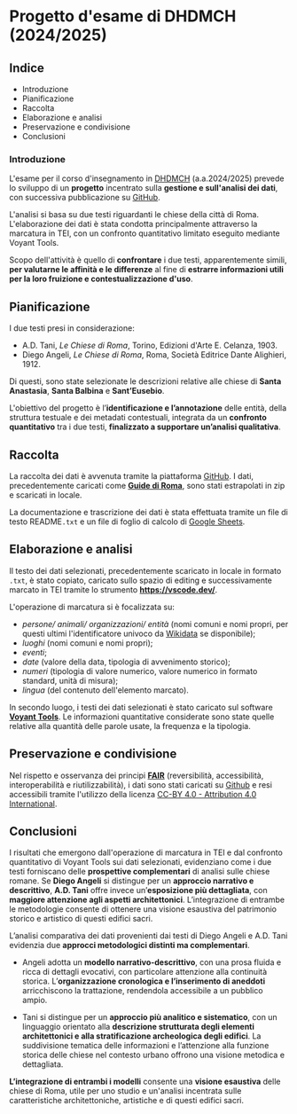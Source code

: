
# Progetto d'esame di DHDMCH (2024/2025)

## Indice

* Introduzione
* Pianificazione
* Raccolta
* Elaborazione e analisi
* Preservazione e condivisione
* Conclusioni

### Introduzione
L'esame per il corso d'insegnamento in [DHDMCH](https://www.unibo.it/it/studiare/dottorati-master-specializzazioni-e-altra-formazione/insegnamenti/insegnamento/2024/502386) (a.a.2024/2025) prevede lo sviluppo di un **progetto** incentrato sulla **gestione e sull'analisi dei dati**, con successiva pubblicazione su [GitHub](https://www.google.com/url?sa=t&source=web&rct=j&opi=89978449&url=https://github.com/&ved=2ahUKEwinicGop96LAxXj0gIHHecADyoQFnoECAoQAQ&usg=AOvVaw38IHvcyBra8HGhmSxvlCGw).

L'analisi si basa su due testi riguardanti le chiese della città di Roma. L'elaborazione dei dati è stata condotta principalmente attraverso la marcatura in TEI, con un confronto quantitativo limitato eseguito mediante Voyant Tools.

Scopo dell'attività è quello di **confrontare** i due testi, apparentemente simili, **per  valutarne le affinità e le differenze** al fine di **estrarre informazioni utili per la loro fruizione e contestualizzazione d'uso**.

## Pianificazione
I due testi presi in considerazione: 
* A.D. Tani, *Le Chiese di Roma*, Torino, Edizioni d'Arte E. Celanza, 1903.
* Diego Angeli, *Le Chiese di Roma*, Roma, Società Editrice Dante Alighieri, 1912.

Di questi, sono state selezionate le descrizioni relative alle chiese di **Santa Anastasia**, **Santa Balbina** e **Sant’Eusebio**.

L'obiettivo del progetto è l’**identificazione e l’annotazione** delle entità, della struttura testuale e dei metadati contestuali, integrata da un **confronto quantitativo** tra i due testi, **finalizzato a supportare un’analisi qualitativa**.

## Raccolta
La raccolta dei dati è avvenuta tramite la piattaforma [GitHub](https://www.google.com/url?sa=t&source=web&rct=j&opi=89978449&url=https://github.com/&ved=2ahUKEwinicGop96LAxXj0gIHHecADyoQFnoECAoQAQ&usg=AOvVaw38IHvcyBra8HGhmSxvlCGw). I dati, precedentemente caricati come [**Guide di Roma**](https://liveunibo-my.sharepoint.com/:f:/g/personal/sebastian_barzaghi2_unibo_it/EhinmY5b4h1Eoo-t2JOpaHwBHmr2BcGZK7YhwV9KUvTK2g?e=qizgrM), sono stati estrapolati in zip e scaricati in locale.

La documentazione e trascrizione dei dati è stata effettuata tramite un file di testo README`.txt` e un file di foglio di calcolo di [Google Sheets](https://www.google.com/url?sa=t&source=web&rct=j&opi=89978449&url=https://docs.google.com/spreadsheets/create%3Fhl%3Dit&ved=2ahUKEwifr4nRot6LAxXFWkEAHSEiFC4QFnoECAgQAQ&usg=AOvVaw15jA_GQBObUKkityhEJa1O).

## Elaborazione e analisi

Il testo dei dati selezionati, precedentemente scaricato in locale in formato `.txt`, è stato copiato, caricato sullo spazio di editing e successivamente marcato in TEI tramite lo strumento **https://vscode.dev/**. 

L'operazione di marcatura si è focalizzata su:
* *persone/ animali/ organizzazioni/ entità* (nomi comuni e nomi propri, per questi ultimi l'identificatore univoco da [Wikidata](https://www.wikidata.org/wiki/Wikidata:Main_Page) se disponibile);
* *luoghi* (nomi comuni e nomi propri);
* *eventi*;
* *date* (valore della data, tipologia di avvenimento storico);
* *numeri* (tipologia di valore numerico, valore numerico in formato standard, unità di misura);
* *lingua* (del contenuto dell'elemento marcato).

In secondo luogo, i testi dei dati selezionati è stato caricato sul software [**Voyant Tools**](https://www.google.com/url?sa=t&source=web&rct=j&opi=89978449&url=https://voyant-tools.org/&ved=2ahUKEwiuuJ_AmN6LAxVSRUEAHcN0KUoQFnoECAkQAQ&usg=AOvVaw0HuDnxSRVwxziirQgSd0xL). Le informazioni quantitative considerate sono state quelle relative alla quantità delle parole usate, la frequenza e la tipologia.

## Preservazione e condivisione
Nel rispetto e osservanza dei principi [**FAIR**](https://doi.org/10.1038/sdata.2016.18) (reversibilità, accessibilità, interoperabilità e riutilizzabilità), i dati sono stati caricati su [Github](https://www.google.com/url?sa=t&source=web&rct=j&opi=89978449&url=https://github.com/&ved=2ahUKEwinicGop96LAxXj0gIHHecADyoQFnoECAoQAQ&usg=AOvVaw38IHvcyBra8HGhmSxvlCGw) e resi accessibili tramite l'utilizzo della licenza [CC-BY 4.0 - Attribution 4.0 International](https://creativecommons.org/licenses/by/4.0/).

## Conclusioni
I risultati che emergono dall'operazione di marcatura in TEI e dal confronto quantitativo di Voyant Tools sui dati selezionati, evidenziano come i due testi forniscano delle **prospettive complementari** di analisi sulle chiese romane. Se **Diego Angeli** si distingue per un **approccio narrativo e descrittivo**, **A.D. Tani** offre invece un’**esposizione più dettagliata**, con **maggiore attenzione agli aspetti architettonici**. L’integrazione di entrambe le metodologie consente di ottenere una visione esaustiva del patrimonio storico e artistico di questi edifici sacri.

L’analisi comparativa dei dati provenienti dai testi di Diego Angeli e A.D. Tani evidenzia due **approcci metodologici distinti ma complementari**.

* Angeli adotta un **modello narrativo-descrittivo**, con una prosa fluida e ricca di dettagli evocativi, con particolare attenzione alla continuità storica. L’**organizzazione cronologica e l’inserimento di aneddoti** arricchiscono la trattazione, rendendola accessibile a un pubblico ampio.

* Tani si distingue per un **approccio più analitico e sistematico**, con un linguaggio orientato alla **descrizione strutturata degli elementi architettonici e alla stratificazione archeologica degli edifici**. La suddivisione tematica delle informazioni e l’attenzione alla funzione storica delle chiese nel contesto urbano offrono una visione metodica e dettagliata.

**L’integrazione di entrambi i modelli** consente una **visione esaustiva** delle chiese di Roma, utile per uno studio e un'analisi incentrata sulle caratteristiche architettoniche, artistiche e di questi edifici sacri.
